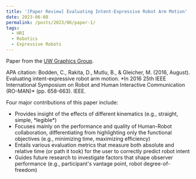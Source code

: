 ```yaml
---
title: '[Paper Review] Evaluating Intent-Expressive Robot Arm Motion'
date: 2023-06-08
permalink: /posts/2023/06/paper-1/
tags:
  - HRI
  - Robotics
  - Expressive Robots
---
```


Paper from the <a href="https://graphics.cs.wisc.edu/Papers/2016/BRMG16/roman2016_preprint.pdf" target="_blank"  class="link_grey">UW Graphics Group</a>. 
<p>APA citation: Bodden, C., Rakita, D., Mutlu, B., & Gleicher, M. (2016, August). Evaluating intent-expressive robot arm motion. *In 2016 25th IEEE International Symposium on Robot and Human Interactive Communication (RO-MAN)* (pp. 658-663). IEEE.</p>

Four major contributions of this paper include:
<ul>
  <li>Provides insight of the effects of different kinematics (e.g., straight, simple, *legible*)</li>
  <li>Focuses mainly on the performance and quality of Human-Robot collaboration, differentiating from highlighting only the functional objectives (e.g., minimizing time, maximizing efficiency)</li>
  <li>Entails various evaluation metrics that measure both absolute and relative time (or path it took) for the user to correctly predict robot intent</li>
  <li>Guides future research to investigate factors that shape observer performance (e.g., participant's vantage point, robot degree-of-freedom)</li>
</ul>